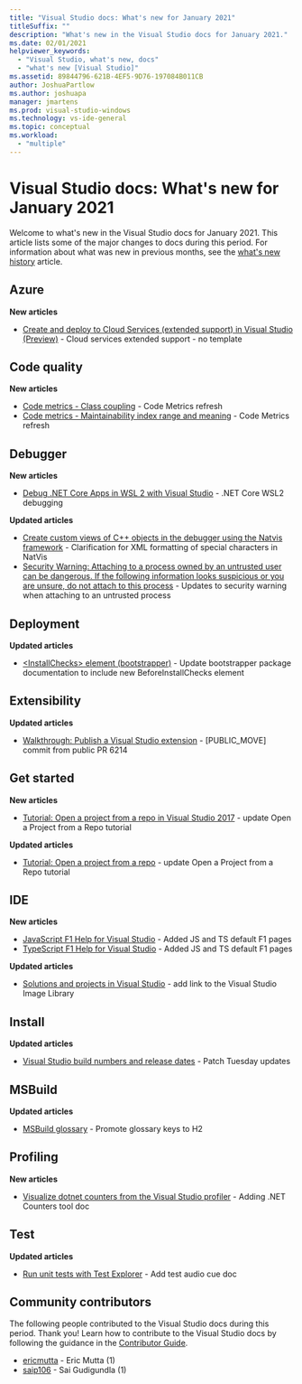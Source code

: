 ```yaml
---
title: "Visual Studio docs: What's new for January 2021"
titleSuffix: ""
description: "What's new in the Visual Studio docs for January 2021."
ms.date: 02/01/2021
helpviewer_keywords:
  - "Visual Studio, what's new, docs"
  - "what's new [Visual Studio]"
ms.assetid: 89844796-621B-4EF5-9D76-197084B011CB
author: JoshuaPartlow
ms.author: joshuapa
manager: jmartens
ms.prod: visual-studio-windows
ms.technology: vs-ide-general
ms.topic: conceptual
ms.workload:
  - "multiple"
---
```


# Visual Studio docs: What's new for January 2021

Welcome to what's new in the Visual Studio docs for January 2021. This article lists some of the major changes to docs during this period. For information about what was new in previous months, see the [what's new history](whats-new-visual-studio-docs-history.md) article.

## Azure

**New articles**

- [Create and deploy to Cloud Services (extended support) in Visual Studio (Preview)](../azure/cloud-services-extended-support.md) - Cloud services extended support - no template

## Code quality

**New articles**

- [Code metrics - Class coupling](../code-quality/code-metrics-class-coupling.md) - Code Metrics refresh
- [Code metrics - Maintainability index range and meaning](../code-quality/code-metrics-maintainability-index-range-and-meaning.md) - Code Metrics refresh

## Debugger

**New articles**

- [Debug .NET Core Apps in WSL 2 with Visual Studio](../debugger/debug-dotnet-core-in-wsl-2.md) - .NET Core WSL2 debugging

**Updated articles**

- [Create custom views of C++ objects in the debugger using the Natvis framework](../debugger/create-custom-views-of-native-objects.md) - Clarification for XML formatting of special characters in NatVis
- [Security Warning: Attaching to a process owned by an untrusted user can be dangerous. If the following information looks suspicious or you are unsure, do not attach to this process](../debugger/security-warning-attaching-to-a-process-owned-by-an-untrusted-user.md) - Updates to security warning when attaching to an untrusted process

## Deployment

**Updated articles**

- [&lt;InstallChecks&gt; element (bootstrapper)](../deployment/installchecks-element-bootstrapper.md) - Update bootstrapper package documentation to include new BeforeInstallChecks element

## Extensibility

**Updated articles**

- [Walkthrough: Publish a Visual Studio extension](../extensibility/walkthrough-publishing-a-visual-studio-extension.md) - [PUBLIC_MOVE] commit from public PR 6214

## Get started

**New articles**

- [Tutorial: Open a project from a repo in Visual Studio 2017](../get-started/tutorial-open-project-from-repo-visual-studio-2017.md) - update Open a Project from a Repo tutorial

**Updated articles**

- [Tutorial: Open a project from a repo](../get-started/tutorial-open-project-from-repo.md) - update Open a Project from a Repo tutorial

## IDE

**New articles**

- [JavaScript F1 Help for Visual Studio](./not-in-toc/default-f1-javascript.md) - Added JS and TS default F1 pages
- [TypeScript F1 Help for Visual Studio](./not-in-toc/default-f1-typescript.md) - Added JS and TS default F1 pages

**Updated articles**

- [Solutions and projects in Visual Studio](./solutions-and-projects-in-visual-studio.md) - add link to the Visual Studio Image Library

## Install

**Updated articles**

- [Visual Studio build numbers and release dates](../install/visual-studio-build-numbers-and-release-dates.md) - Patch Tuesday updates

## MSBuild

**Updated articles**

- [MSBuild glossary](../msbuild/msbuild-glossary.md) - Promote glossary keys to H2

## Profiling

**New articles**

- [Visualize dotnet counters from the Visual Studio profiler](../profiling/dotnet-counters-tool.md) - Adding .NET Counters tool doc

## Test

**Updated articles**

- [Run unit tests with Test Explorer](../test/run-unit-tests-with-test-explorer.md) - Add test audio cue doc

## Community contributors

The following people contributed to the Visual Studio docs during this period. Thank you! Learn how to contribute to the Visual Studio docs by following the guidance in the [Contributor Guide](/contribute/).

- [ericmutta](https://github.com/ericmutta) - Eric Mutta (1)
- [saip106](https://github.com/saip106) - Sai Gudigundla (1)
